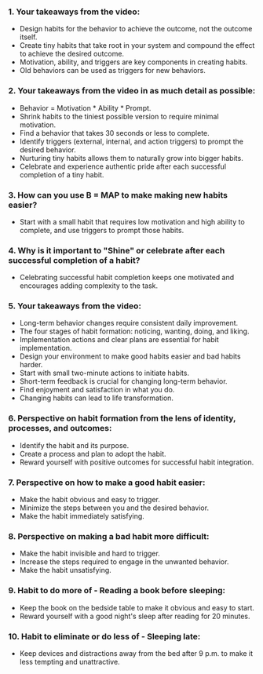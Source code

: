

### 1. Your takeaways from the video:

- Design habits for the behavior to achieve the outcome, not the outcome itself.
- Create tiny habits that take root in your system and compound the effect to achieve the desired outcome.
- Motivation, ability, and triggers are key components in creating habits.
- Old behaviors can be used as triggers for new behaviors.

### 2. Your takeaways from the video in as much detail as possible:

- Behavior = Motivation * Ability * Prompt.
- Shrink habits to the tiniest possible version to require minimal motivation.
- Find a behavior that takes 30 seconds or less to complete.
- Identify triggers (external, internal, and action triggers) to prompt the desired behavior.
- Nurturing tiny habits allows them to naturally grow into bigger habits.
- Celebrate and experience authentic pride after each successful completion of a tiny habit.

### 3. How can you use B = MAP to make making new habits easier?

- Start with a small habit that requires low motivation and high ability to complete, and use triggers to prompt those habits.

### 4. Why is it important to "Shine" or celebrate after each successful completion of a habit?

- Celebrating successful habit completion keeps one motivated and encourages adding complexity to the task.


### 5. Your takeaways from the video:

- Long-term behavior changes require consistent daily improvement.
- The four stages of habit formation: noticing, wanting, doing, and liking.
- Implementation actions and clear plans are essential for habit implementation.
- Design your environment to make good habits easier and bad habits harder.
- Start with small two-minute actions to initiate habits.
- Short-term feedback is crucial for changing long-term behavior.
- Find enjoyment and satisfaction in what you do.
- Changing habits can lead to life transformation.

### 6. Perspective on habit formation from the lens of identity, processes, and outcomes:

- Identify the habit and its purpose.
- Create a process and plan to adopt the habit.
- Reward yourself with positive outcomes for successful habit integration.

### 7. Perspective on how to make a good habit easier:

- Make the habit obvious and easy to trigger.
- Minimize the steps between you and the desired behavior.
- Make the habit immediately satisfying.

### 8. Perspective on making a bad habit more difficult:

- Make the habit invisible and hard to trigger.
- Increase the steps required to engage in the unwanted behavior.
- Make the habit unsatisfying.


### 9. Habit to do more of - Reading a book before sleeping:

- Keep the book on the bedside table to make it obvious and easy to start.
- Reward yourself with a good night's sleep after reading for 20 minutes.

### 10. Habit to eliminate or do less of - Sleeping late:

 - Keep devices and distractions away from the bed after 9 p.m. to make it less tempting and unattractive.

